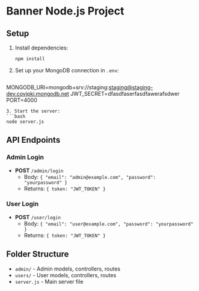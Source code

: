 # Banner Node.js Project

## Setup

1. Install dependencies:
   ```bash
   npm install
   ```
2. Set up your MongoDB connection in `.env`:
   ```env
  MONGODB_URI=mongodb+srv://staging:staging@staging-dev.covjpki.mongodb.net
  JWT_SECRET=dfasdfaserfasdfawerafsdwer
  PORT=4000
   ```
3. Start the server:
   ```bash
   node server.js
   ```

## API Endpoints

### Admin Login
- **POST** `/admin/login`
  - Body: `{ "email": "admin@example.com", "password": "yourpassword" }`
  - Returns: `{ token: "JWT_TOKEN" }`

### User Login
- **POST** `/user/login`
  - Body: `{ "email": "user@example.com", "password": "yourpassword" }`
  - Returns: `{ token: "JWT_TOKEN" }`

## Folder Structure
- `admin/` - Admin models, controllers, routes
- `users/` - User models, controllers, routes
- `server.js` - Main server file 